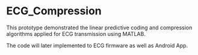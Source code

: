 # ECG_Compression

This prototype demonstrated the linear predictive coding and compression algorithms applied for ECG transmission using MATLAB.

The code will later implemented to ECG firmware as well as Android App.
